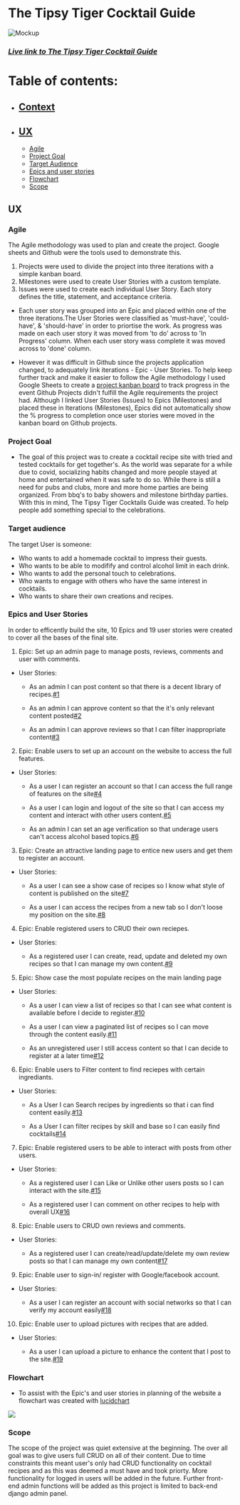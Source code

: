 # The Tipsy Tiger Cocktail Guide

![Mockup](documentation/User-story-ss/Mock-up.png)

### *[Live link to The Tipsy Tiger Cocktail Guide](https://the-tipsy-tiger.herokuapp.com/)*

# Table of contents:
- ##  [Context](#context)

- ##  [UX](#UX)
     - [Agile](#Agile)
     - [Project Goal](#Project-goal)
     - [Target Audience](#Target-audience)
     - [Epics and user stories](#Epics-user-stories)
     - [Flowchart](#Flowchart)
     - [Scope](#Scope)





## UX

### Agile
The Agile methodology was used to plan and create the project. Google sheets and Github were the tools used to demonstrate this.
1. Projects were used to divide the project into three iterations with a simple kanban board.
2. Milestones were used to create User Stories with a custom template.
3. Issues were used to create each individual User Story. Each story defines the title, statement, and acceptance criteria.

* Each user story was grouped into an Epic and placed within one of the three iterations.The User Stories were classified as 'must-have', 'could-have', & 'should-have' in order to priortise the work. As progress was made on each user story it was moved from 'to do' across to 'In Progress' column. When each user story wass complete it was moved across to 'done' column.

* However it was difficult in Github since the projects application changed, to adequately link iterations - Epic - User Stories. To help keep further track and make it easier to follow the Agile methodology I used Google Sheets to create a [project kanban board](https://docs.google.com/spreadsheets/d/1T_LNmWw8ennfcJeJCG63nfQmfHPUSE6cgO4ReGNBRmg/edit?usp=sharing) to track progress in the event Github Projects didn't fulfill the Agile requirements the project had. Although I linked User Stories (Issues) to Epics (Milestones) and placed these in Iterations (Milestones), Epics did not automatically show the % progress to completion once user stories were moved in the kanban board on Github projects.

### Project Goal
* The goal of this project was to create a cocktail recipe site with tried and tested cocktails for get together's. As the world was separate for a while due to covid, socializing habits changed and more people stayed at home and entertained when it was safe to do so. While there is still a need for pubs and clubs, more and more home parties are being organized. From bbq's to baby showers and milestone birthday parties. With this in mind, The Tipsy Tiger Cocktails Guide was created. To help people add something special to the celebrations.

### Target audience

The target User is someone:
* Who wants to add a homemade cocktail to impress their guests.
* Who wants to be able to modifify and control alcohol limit in each drink.
* Who wants to add the personal touch to celebrations.
* Who wants to engage with others who have the same interest in cocktails.
* Who wants to share their own creations and recipes.

### Epics and User Stories 
In order to efficently build the site, 10 Epics and 19 user stories were created to cover all the bases of the final site. 
1. Epic: Set up an admin page to manage posts, reviews, comments and user with comments.

* User Stories: 
    * As an admin I can post content so that there is a decent library of recipes.[#1](https://github.com/Charte-dot/The-Tipsy-Tiger-cg/issues/1)

    * As an admin I can approve content so that the it's only relevant content posted[#2](https://github.com/Charte-dot/The-Tipsy-Tiger-cg/issues/2)

    * As an admin I can approve reviews so that I can filter inappropriate content[#3](https://github.com/Charte-dot/The-Tipsy-Tiger-cg/issues/3)


2. Epic: Enable users to set up an account on the website to access the full features.

* User Stories: 
    * As a user I can register an account so that I can access the full range of features on the site[#4](https://github.com/Charte-dot/The-Tipsy-Tiger-cg/issues/4)

    * As a user I can login and logout of the site so that I can access my content and interact with other users content.[#5](https://github.com/Charte-dot/The-Tipsy-Tiger-cg/issues/5)

    * As an admin I can set an age verification so that underage users can't access alcohol based topics.[#6](https://github.com/Charte-dot/The-Tipsy-Tiger-cg/issues/6)


3. Epic: Create an attractive landing page to entice new users and get them to register an account.

* User Stories:
    * As a user I can see a show case of recipes so I know what style of content is published on the site[#7](https://github.com/Charte-dot/The-Tipsy-Tiger-cg/issues/7)

    * As a user I can access the recipes from a new tab so I don't loose my position on the site.[#8](https://github.com/Charte-dot/The-Tipsy-Tiger-cg/issues/8) 

    
4. Epic: Enable registered users to CRUD their own reciepes.

* User Stories:

    * As a registered user I can create, read, update and deleted my own recipes so that I can manage my own content.[#9](https://github.com/Charte-dot/The-Tipsy-Tiger-cg/issues/9)
    

5. Epic: Show case the most populate recipes on the main landing page

* User Stories:

    * As a user I can view a list of recipes so that I can see what content is available before I decide to register.[#10](https://github.com/Charte-dot/The-Tipsy-Tiger-cg/issues/10)

    * As a user I can view a paginated list of recipes so I can move through the content easily.[#11](https://github.com/Charte-dot/The-Tipsy-Tiger-cg/issues/11)

    * As an unregistered user I still access content so that I can decide to register at a later time[#12](https://github.com/Charte-dot/The-Tipsy-Tiger-cg/issues/12)


6. Epic: Enable users to Filter content to find reciepes with certain ingrediants.

* User Stories:

    * As a User I can Search recipes by ingredients so that i can find content easily.[#13](https://github.com/Charte-dot/The-Tipsy-Tiger-cg/issues/13)

    * As a User I can filter recipes by skill and base so I can easily find cocktails[#14](https://github.com/Charte-dot/The-Tipsy-Tiger-cg/issues/14)


7. Epic: Enable registered users to be able to interact with posts from other users.

* User Stories:

    * As a registered user I can Like or Unlike other users posts so I can interact with the site.[#15](https://github.com/Charte-dot/The-Tipsy-Tiger-cg/issues/15)

    * As a registered user I can comment on other recipes to help with overall UX[#16](https://github.com/Charte-dot/The-Tipsy-Tiger-cg/issues/16)


8. Epic: Enable users to CRUD own reviews and comments.

* User Stories:

    * As a registered user I can create/read/update/delete my own review posts so that I can manage my own content[#17](https://github.com/Charte-dot/The-Tipsy-Tiger-cg/issues/17)


9. Epic: Enable user to sign-in/ register with Google/facebook account.


* User Stories:

    * As a user I can register an account with social networks so that I can verify my account easily[#18](https://github.com/Charte-dot/The-Tipsy-Tiger-cg/issues/18)


10. Epic: Enable user to upload pictures with recipes that are added.

* User Stories:
 
    * As a user I can upload a picture to enhance the content that I post to the site.[#19](https://github.com/Charte-dot/The-Tipsy-Tiger-cg/issues/19)


### Flowchart
 * To assist with the Epic's and user stories in planning of the website a flowchart was created with [lucidchart](https://lucid.app/lucidchart/8619b2ff-1840-4d3a-b234-ac143540d744/edit?page=0_0&invitationId=inv_9469ea28-80f3-48d1-943c-643df72710da#)

 ![](documentation/User-story-ss/flowchart.png)



### Scope

The scope of the project was quiet extensive at the beginning. The over all goal was to give users full CRUD on all of their content. Due to time constraints this meant user's only had CRUD functionality on cocktail recipes and as this was deemed a must have and took priorty. More functionality for logged in users will be added in the future. Further front-end admin functions will be added as this project is limited to back-end django admin panel. 